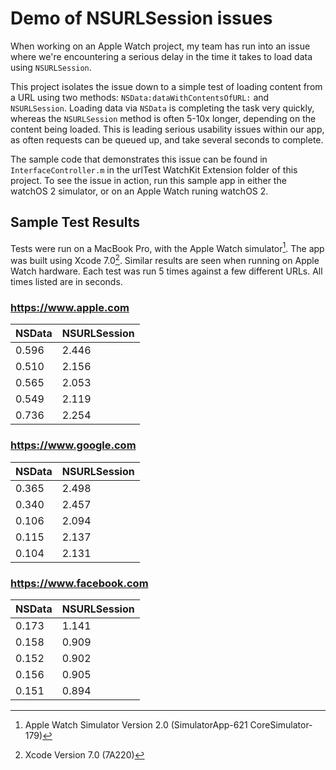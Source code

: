 # Demo of NSURLSession issues

When working on an Apple Watch project, my team has run into an issue where we're encountering a serious delay in the time it takes to load data using `NSURLSession`.

This project isolates the issue down to a simple test of loading content from a URL using two methods: `NSData:dataWithContentsOfURL:` and `NSURLSession`. Loading data via `NSData` is completing the task very quickly, whereas the `NSURLSession` method is often 5-10x longer, depending on the content being loaded. This is leading serious usability issues within our app, as often requests can be queued up, and take several seconds to complete.

The sample code that demonstrates this issue can be found in `InterfaceController.m` in the urlTest WatchKit Extension folder of this project. To see the issue in action, run this sample app in either the watchOS 2 simulator, or on an Apple Watch runing watchOS 2.

## Sample Test Results
Tests were run on a MacBook Pro, with the Apple Watch simulator[^1]. The app was built using Xcode 7.0[^2]. Similar results are seen when running on Apple Watch hardware. Each test was run 5 times against a few different URLs. All times listed are in seconds.

### https://www.apple.com

NSData | NSURLSession
------ | -------------
0.596  | 2.446
0.510  | 2.156
0.565  | 2.053
0.549  | 2.119
0.736  | 2.254

### https://www.google.com

NSData | NSURLSession
------ | -------------
0.365  | 2.498
0.340  | 2.457
0.106  | 2.094
0.115  | 2.137
0.104  | 2.131

### https://www.facebook.com

NSData | NSURLSession
------ | -------------
0.173  | 1.141
0.158  | 0.909
0.152  | 0.902
0.156  | 0.905
0.151  | 0.894


[^1]: Apple Watch Simulator Version 2.0 (SimulatorApp-621 CoreSimulator-179)

[^2]: Xcode Version 7.0 (7A220)